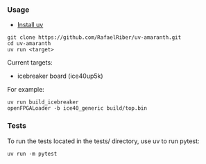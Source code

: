 ### Usage
- [Install uv](https://github.com/astral-sh/uv?tab=readme-ov-file#installation)
```
git clone https://github.com/RafaelRiber/uv-amaranth.git
cd uv-amaranth
uv run <target> 
```
Current targets:
- icebreaker board (ice40up5k)

For example:
```
uv run build_icebreaker
openFPGALoader -b ice40_generic build/top.bin
```

### Tests
To run the tests located in the tests/ directory, use uv to run pytest:
```
uv run -m pytest
```





